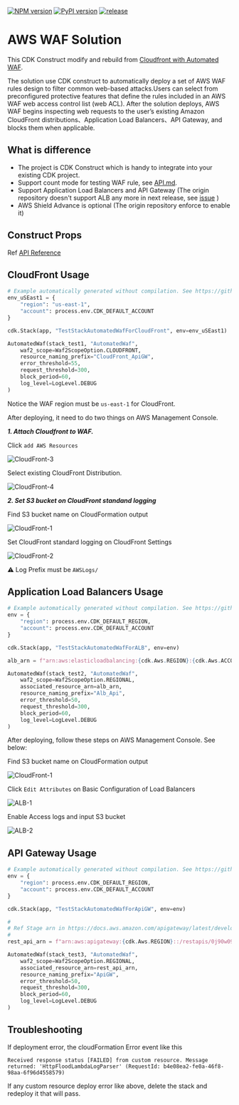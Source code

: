 [![NPM version](https://badge.fury.io/js/cdk-automated-waf.svg)](https://badge.fury.io/js/cdk-automated-waf)
[![PyPI version](https://badge.fury.io/py/cdk-automated-waf.svg)](https://badge.fury.io/py/cdk-automated-waf)
[![release](https://github.com/kimisme9386/cdk-automated-waf/actions/workflows/release.yml/badge.svg?branch=main)](https://github.com/kimisme9386/cdk-automated-waf/actions/workflows/release.yml)

# AWS WAF Solution

This CDK Construct modify and rebuild from [Cloudfront with Automated WAF](https://github.com/awslabs/aws-cloudfront-extensions/tree/main/templates/aws-cloudfront-waf).

The solution use CDK construct to automatically deploy a set of AWS WAF rules design to filter common web-based attacks.Users can select from preconfigured protective features that define the rules included in an AWS WAF web access control list (web ACL). After the solution deploys, AWS WAF begins inspecting web requests to the user’s existing Amazon CloudFront distributions、Application Load Balancers、API Gateway, and blocks them when applicable.

## What is difference

* The project is CDK Construct which is handy to integrate into your existing CDK project.
* Support count mode for testing WAF rule, see [API.md](https://github.com/iKala-Cloud/aws-waf-solution/blob/main/API.md#countmodeoptional-).
* Support Application Load Balancers and API Gateway (The origin repository doesn't support ALB any more in next release, see [issue](https://github.com/awslabs/aws-cloudfront-extensions/issues/164) )
* AWS Shield Advance is optional (The origin repository enforce to enable it)

## Construct Props

Ref [API Reference](API.md)

## CloudFront Usage

```python
# Example automatically generated without compilation. See https://github.com/aws/jsii/issues/826
env_uSEast1 = {
    "region": "us-east-1",
    "account": process.env.CDK_DEFAULT_ACCOUNT
}

cdk.Stack(app, "TestStackAutomatedWafForCloudFront", env=env_uSEast1)

AutomatedWaf(stack_test1, "AutomatedWaf",
    waf2_scope=Waf2ScopeOption.CLOUDFRONT,
    resource_naming_prefix="CloudFront_ApiGW",
    error_threshold=55,
    request_threshold=300,
    block_period=60,
    log_level=LogLevel.DEBUG
)
```

Notice the WAF region must be `us-east-1` for CloudFront.

After deploying, it need to do two things on AWS Management Console.

***1. Attach Cloudfront to WAF.***

Click `add AWS Resources`

![CloudFront-3](https://user-images.githubusercontent.com/7465652/136758293-bd1b7d86-2775-456f-a176-ff508fb91fd1.jpg)

Select existing CloudFront Distribution.

![CloudFront-4](https://user-images.githubusercontent.com/7465652/136758304-582141ab-6bb7-4aa5-b236-4b656ef53e1f.jpg)

***2. Set S3 bucket on CloudFront standand logging***

Find S3 bucket name on CloudFormation output

![CloudFront-1](https://user-images.githubusercontent.com/7465652/136758257-9dd42b8d-163e-4775-aba4-da33358d9497.jpg)

Set CloudFront standard logging on CloudFront Settings

![CloudFront-2](https://user-images.githubusercontent.com/7465652/136758273-95ae32c3-091a-4bef-a9de-57406ceee3b6.jpg)

:warning: Log Prefix must be `AWSLogs/`

## Application Load Balancers Usage

```python
# Example automatically generated without compilation. See https://github.com/aws/jsii/issues/826
env = {
    "region": process.env.CDK_DEFAULT_REGION,
    "account": process.env.CDK_DEFAULT_ACCOUNT
}

cdk.Stack(app, "TestStackAutomatedWafForALB", env=env)

alb_arn = f"arn:aws:elasticloadbalancing:{cdk.Aws.REGION}:{cdk.Aws.ACCOUNT_ID}:loadbalancer/app/ApiNe-Alb16-2VIC9075YQEZ/db92cdc88d2e7c9d"

AutomatedWaf(stack_test2, "AutomatedWaf",
    waf2_scope=Waf2ScopeOption.REGIONAL,
    associated_resource_arn=alb_arn,
    resource_naming_prefix="Alb_Api",
    error_threshold=50,
    request_threshold=300,
    block_period=60,
    log_level=LogLevel.DEBUG
)
```

After deploying, follow these steps on AWS Management Console. See below:

Find S3 bucket name on CloudFormation output

![CloudFront-1](https://user-images.githubusercontent.com/7465652/136758257-9dd42b8d-163e-4775-aba4-da33358d9497.jpg)

Click `Edit Attributes` on Basic Configuration of Load Balancers

![ALB-1](https://user-images.githubusercontent.com/7465652/136764403-4a02a436-c799-4cb4-85b9-c221696a1f9e.jpg)

Enable Access logs and input S3 bucket

![ALB-2](https://user-images.githubusercontent.com/7465652/136764407-985d48ed-323c-4aad-b210-72ae09648845.jpg)

## API Gateway Usage

```python
# Example automatically generated without compilation. See https://github.com/aws/jsii/issues/826
env = {
    "region": process.env.CDK_DEFAULT_REGION,
    "account": process.env.CDK_DEFAULT_ACCOUNT
}

cdk.Stack(app, "TestStackAutomatedWafForApiGW", env=env)

#
# Ref Stage arn in https://docs.aws.amazon.com/apigateway/latest/developerguide/arn-format-reference.html
#
rest_api_arn = f"arn:aws:apigateway:{cdk.Aws.REGION}::/restapis/0j90w09yf9/stages/prod"

AutomatedWaf(stack_test3, "AutomatedWaf",
    waf2_scope=Waf2ScopeOption.REGIONAL,
    associated_resource_arn=rest_api_arn,
    resource_naming_prefix="ApiGW",
    error_threshold=50,
    request_threshold=300,
    block_period=60,
    log_level=LogLevel.DEBUG
)
```

## Troubleshooting

If deployment error, the cloudFormation Error event like this

```
Received response status [FAILED] from custom resource. Message returned: 'HttpFloodLambdaLogParser' (RequestId: b4e08ea2-fe0a-46f8-98aa-6f96d4558579)
```

If any custom resource deploy error like above, delete the stack and redeploy it that will pass.

